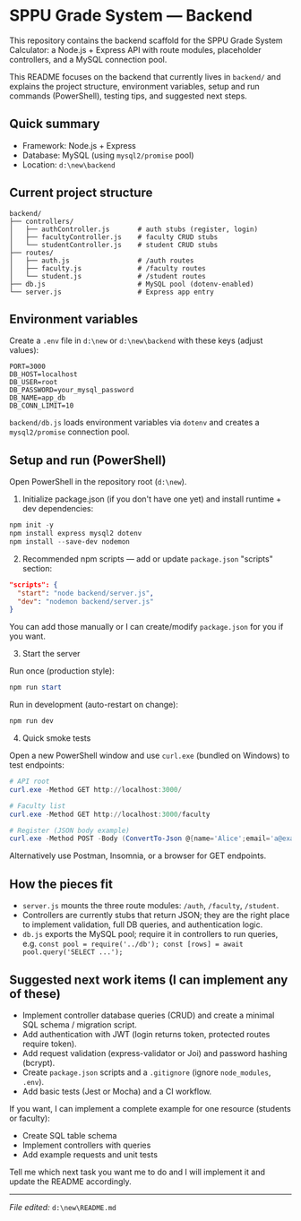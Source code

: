 # SPPU Grade System — Backend

This repository contains the backend scaffold for the SPPU Grade System Calculator: a Node.js + Express API with route modules, placeholder controllers, and a MySQL connection pool.

This README focuses on the backend that currently lives in `backend/` and explains the project structure, environment variables, setup and run commands (PowerShell), testing tips, and suggested next steps.

## Quick summary

- Framework: Node.js + Express
- Database: MySQL (using `mysql2/promise` pool)
- Location: `d:\new\backend`

## Current project structure

```
backend/
├── controllers/
│   ├── authController.js       # auth stubs (register, login)
│   ├── facultyController.js    # faculty CRUD stubs
│   └── studentController.js    # student CRUD stubs
├── routes/
│   ├── auth.js                 # /auth routes
│   ├── faculty.js              # /faculty routes
│   └── student.js              # /student routes
├── db.js                       # MySQL pool (dotenv-enabled)
└── server.js                   # Express app entry
```

## Environment variables

Create a `.env` file in `d:\new` or `d:\new\backend` with these keys (adjust values):

```
PORT=3000
DB_HOST=localhost
DB_USER=root
DB_PASSWORD=your_mysql_password
DB_NAME=app_db
DB_CONN_LIMIT=10
```

`backend/db.js` loads environment variables via `dotenv` and creates a `mysql2/promise` connection pool.

## Setup and run (PowerShell)

Open PowerShell in the repository root (`d:\new`).

1) Initialize package.json (if you don't have one yet) and install runtime + dev dependencies:

```powershell
npm init -y
npm install express mysql2 dotenv
npm install --save-dev nodemon
```

2) Recommended npm scripts — add or update `package.json` "scripts" section:

```json
"scripts": {
  "start": "node backend/server.js",
  "dev": "nodemon backend/server.js"
}
```

You can add those manually or I can create/modify `package.json` for you if you want.

3) Start the server

Run once (production style):

```powershell
npm run start
```

Run in development (auto-restart on change):

```powershell
npm run dev
```

4) Quick smoke tests

Open a new PowerShell window and use `curl.exe` (bundled on Windows) to test endpoints:

```powershell
# API root
curl.exe -Method GET http://localhost:3000/

# Faculty list
curl.exe -Method GET http://localhost:3000/faculty

# Register (JSON body example)
curl.exe -Method POST -Body (ConvertTo-Json @{name='Alice';email='a@example.com';password='pass'}) -ContentType 'application/json' http://localhost:3000/auth/register
```

Alternatively use Postman, Insomnia, or a browser for GET endpoints.

## How the pieces fit

- `server.js` mounts the three route modules: `/auth`, `/faculty`, `/student`.
- Controllers are currently stubs that return JSON; they are the right place to implement validation, full DB queries, and authentication logic.
- `db.js` exports the MySQL pool; require it in controllers to run queries, e.g. `const pool = require('../db'); const [rows] = await pool.query('SELECT ...');`

## Suggested next work items (I can implement any of these)

- Implement controller database queries (CRUD) and create a minimal SQL schema / migration script.
- Add authentication with JWT (login returns token, protected routes require token).
- Add request validation (express-validator or Joi) and password hashing (bcrypt).
- Create `package.json` scripts and a `.gitignore` (ignore `node_modules`, `.env`).
- Add basic tests (Jest or Mocha) and a CI workflow.

If you want, I can implement a complete example for one resource (students or faculty):
- Create SQL table schema
- Implement controllers with queries
- Add example requests and unit tests

Tell me which next task you want me to do and I will implement it and update the README accordingly.

---

*File edited:* `d:\new\README.md`
